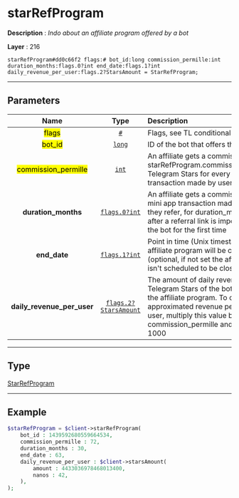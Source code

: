 # starRefProgram

**Description** : *Indo about an affiliate program offered by a bot*

**Layer** : 216

```tl
starRefProgram#dd0c66f2 flags:# bot_id:long commission_permille:int duration_months:flags.0?int end_date:flags.1?int daily_revenue_per_user:flags.2?StarsAmount = StarRefProgram;
```

---

## Parameters

| Name | Type | Description |
| :---: | :---: | :--- |
| <mark>flags</mark> | [`#`](type/#) | Flags, see TL conditional fields |
| <mark>bot_id</mark> | [`long`](type/long) | ID of the bot that offers the program |
| <mark>commission_permille</mark> | [`int`](type/int) | An affiliate gets a commission of starRefProgram.commission_permille‰ Telegram Stars for every mini app transaction made by users they refer |
| **duration_months** | [`flags.0?int`](type/int) | An affiliate gets a commission for every mini app transaction made by users they refer, for duration_months months after a referral link is imported, starting the bot for the first time |
| **end_date** | [`flags.1?int`](type/int) | Point in time (Unix timestamp) when the affiliate program will be closed (optional, if not set the affiliate program isn't scheduled to be closed) |
| **daily_revenue_per_user** | [`flags.2?StarsAmount`](type/StarsAmount) | The amount of daily revenue per user in Telegram Stars of the bot that created the affiliate program. To obtain the approximated revenue per referred user, multiply this value by commission_permille and divide by 1000 |

---

## Type

[StarRefProgram](type/StarRefProgram)

---

## Example

```php
$starRefProgram = $client->starRefProgram(
	bot_id : 1439592680559664534,
	commission_permille : 72,
	duration_months : 30,
	end_date : 63,
	daily_revenue_per_user : $client->starsAmount(
		amount : 4433036978468013400,
		nanos : 42,
	),
);
```